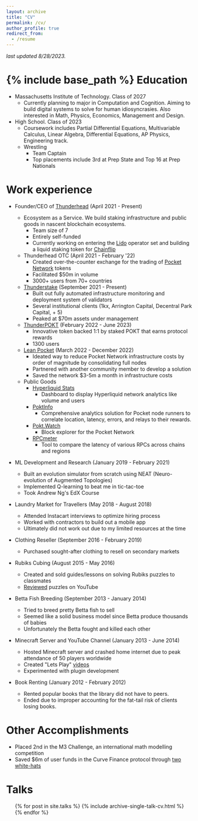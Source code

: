 ```yaml
---
layout: archive
title: "CV"
permalink: /cv/
author_profile: true
redirect_from:
  - /resume
---
```


*last updated 8/28/2023.*  

{% include base_path %}
Education
======
* Massachusetts Institute of Technology. Class of 2027
  * Currently planning to major in Computation and Cognition. Aiming to build digital systems to solve for human idiosyncrasies. Also interested in Math, Physics, Economics, Management and Design. 
* High School. Class of 2023
  * Coursework includes Partial Differential Equations, Multivariable Calculus, Linear Algebra, Differential Equations, AP Physics, Engineering track.
  * Wrestling
    * Team Captain
    * Top placements include 3rd at Prep State and Top 16 at Prep Nationals

Work experience
======
* Founder/CEO of [Thunderhead](https://thunderhead.xyz) (April 2021 - Present)
  * Ecosystem as a Service. We build staking infrastructure and public goods in nascent blockchain ecosystems. 
    * Team size of 7
    * Entirely self-funded
    * Currently working on entering the [Lido](https://lido.fi) operator set and building a liquid staking token for [Chainflip](https://chainflip.io)
  * Thunderhead OTC (April 2021 - February '22)
    * Created over-the-counter exchange for the trading of [Pocket Network](https://pokt.network) tokens
    * Facilitated $50m in volume
    * 3000+ users from 70+ countries
  * [Thunderstake](https://thunderstake.io) (September 2021 - Present)
    * Built out fully automated infrastructure monitoring and deployment system of validators
    * Several institutional clients (1kx, Arrington Capital, Decentral Park Capital, + 5)
    * Peaked at $70m assets under management
  * [ThunderPOKT](https://thunderpokt.fi) (February 2022 - June 2023)
    * Innovative token backed 1:1 by staked POKT that earns protocol rewards
    * 1300 users
  * [Lean Pocket](https://leanpocket.xyz) (March 2022 - December 2022)
    * Ideated way to reduce Pocket Network infrastructure costs by order of magnitude by consolidating full nodes
    * Partnered with another community member to develop a solution
    * Saved the network $3-5m a month in infrastructure costs 
  * Public Goods
    * [Hyperliquid Stats](https://hyperliquid.thunderhead.xyz)
      * Dashboard to display Hyperliquid network analytics like volume and users
    * [PoktInfo](https://pokt.info) 
      * Comprehensive analytics solution for Pocket node runners to correlate location, latency, errors, and relays to their rewards.
    * [Pokt.Watch](https://pokt.watch)
      * Block explorer for the Pocket Network
    * [RPCmeter](https://beta.rpcmeter.io)
      * Tool to compare the latency of various RPCs across chains and regions

* ML Development and Research (January 2019 - February 2021)
  * Built an evolution simulator from scratch using NEAT (Neuro-evolution of Augmented Topologies)
  * Implemented Q-learning to beat me in tic-tac-toe
  * Took Andrew Ng's EdX Course

* Laundry Market for Travellers (May 2018 - August 2018)
  * Attended Instacart interviews to optimize hiring process
  * Worked with contractors to build out a mobile app
  * Ultimately did not work out due to my limited resources at the time

* Clothing Reseller (September 2016 - February 2019)
  * Purchased sought-after clothing to resell on secondary markets 

* Rubiks Cubing (August 2015 - May 2016)
  * Created and sold guides/lessons on solving Rubiks puzzles to classmates
  * [Reviewed](https://www.youtube.com/watch?v=hluW--MSYI0) puzzles on YouTube

* Betta Fish Breeding (September 2013 - January 2014)
  * Tried to breed pretty Betta fish to sell
  * Seemed like a solid business model since Betta produce thousands of babies
  * Unfortunately the Betta fought and killed each other

* Minecraft Server and YouTube Channel (January 2013 - June 2014)
  * Hosted Minecraft server and crashed home internet due to peak attendance of 50 players worldwide
  * Created "Lets Play" [videos](https://www.youtube.com/watch?v=fcRw0GHsoBg)
  * Experimented with plugin development

* Book Renting (January 2012 - February 2012)
  * Rented popular books that the library did not have to peers. 
  * Ended due to improper accounting for the fat-tail risk of clients losing books. 

Other Accomplishments
======
* Placed 2nd in the M3 Challenge, an international math modelling competition
* Saved $6m of user funds in the Curve Finance protocol through [two white-hats](https://addison.is/posts/curve-whitehat)

Talks
======
  <ul>{% for post in site.talks %}
    {% include archive-single-talk-cv.html %}
  {% endfor %}</ul>
  

<!-- Skills
======
* Skill 1
* Skill 2
  * Sub-skill 2.1
  * Sub-skill 2.2
  * Sub-skill 2.3
* Skill 3 -->

<!-- Publications
======
  <ul>{% for post in site.publications %}
    {% include archive-single-cv.html %}
  {% endfor %}</ul>
   -->

  
<!-- Teaching
======
  <ul>{% for post in site.teaching %}
    {% include archive-single-cv.html %}
  {% endfor %}</ul> -->
  
<!-- Service and leadership
======
* Currently signed in to 43 different slack teams -->
